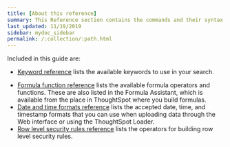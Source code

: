 ```yaml
---
title: [About this reference]
summary: This Reference section contains the commands and their syntax for all the command line tools in ThoughtSpot.
last_updated: 11/19/2019
sidebar: mydoc_sidebar
permalink: /:collection/:path.html
---
```


Included in this guide are:

-   [Keyword reference](keywords.html#) lists the available keywords to use in your search. 
<!-- -   [tscli command reference](tscli-command-ref.html#) lists the ThoughtSpot Command Line Interface commands. -->
-   [Formula function reference](formula-reference.html#) lists the available formula operators and functions. These are also listed in the Formula Assistant, which is available from the place in ThoughtSpot where you build formulas.
-   [Date and time formats reference](date-formats-for-loading.html#) lists the accepted date, time, and timestamp formats that you can use when uploading data through the Web interface or using the ThoughtSpot Loader.
-   [Row level security rules reference](rls-rule-builder-reference.html#) lists the operators for building row level security rules.
<!-- -   [TQL reference](sql-cli-commands.html#) lists the SQL commands that are supported in TQL. -->
<!-- -   [ThoughtSpot Loader flag reference](data-importer-ref.html#) lists the options for loading data with tsload. -->
